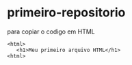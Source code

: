 # primeiro-repositorio

para copiar o codigo em HTML
```
<html>
   <h1>Meu primeiro arquivo HTML</h1>
<html>
```
